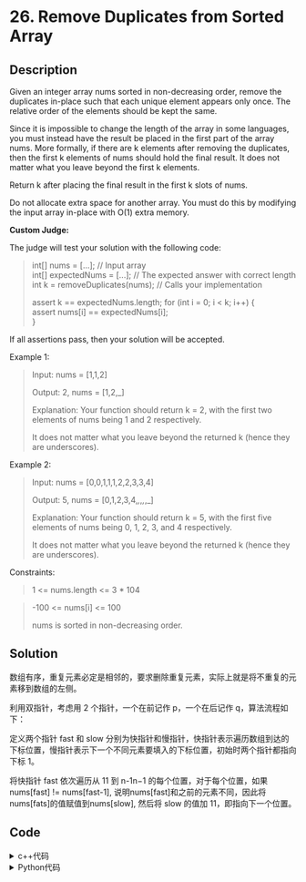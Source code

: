 # 26. Remove Duplicates from Sorted Array

## Description
Given an integer array nums sorted in non-decreasing order, remove the duplicates in-place such that each unique element appears only once. 
The relative order of the elements should be kept the same.

Since it is impossible to change the length of the array in some languages, you must instead have the result be placed in the first part of the array nums.
More formally, if there are k elements after removing the duplicates, then the first k elements of nums should hold the final result. 
It does not matter what you leave beyond the first k elements.

Return k after placing the final result in the first k slots of nums.

Do not allocate extra space for another array. You must do this by modifying the input array in-place with O(1) extra memory.

**Custom Judge:**

The judge will test your solution with the following code:

> int[] nums = [...]; // Input array<br>
> int[] expectedNums = [...]; // The expected answer with correct length<br>
> int k = removeDuplicates(nums); // Calls your implementation<br>
> 
> assert k == expectedNums.length;
> for (int i = 0; i < k; i++) {<br>
   >  assert nums[i] == expectedNums[i];<br>
> }

If all assertions pass, then your solution will be accepted.

Example 1:

> Input: nums = [1,1,2]
> 
> Output: 2, nums = [1,2,_]
> 
> Explanation: Your function should return k = 2, with the first two elements of nums being 1 and 2 respectively.
> 
> It does not matter what you leave beyond the returned k (hence they are underscores).

Example 2:

> Input: nums = [0,0,1,1,1,2,2,3,3,4]
> 
> Output: 5, nums = [0,1,2,3,4,_,_,_,_,_]
> 
> Explanation: Your function should return k = 5, with the first five elements of nums being 0, 1, 2, 3, and 4 respectively.
> 
> It does not matter what you leave beyond the returned k (hence they are underscores).


Constraints:

> 1 <= nums.length <= 3 * 104

> -100 <= nums[i] <= 100
> 
> nums is sorted in non-decreasing order.



## Solution

数组有序，重复元素必定是相邻的，要求删除重复元素，实际上就是将不重复的元素移到数组的左侧。

利用双指针，考虑用 2 个指针，一个在前记作 p，一个在后记作 q，算法流程如下：

定义两个指针 fast 和 slow 分别为快指针和慢指针，快指针表示遍历数组到达的下标位置，慢指针表示下一个不同元素要填入的下标位置，初始时两个指针都指向下标 1。

将快指针 fast 依次遍历从 11 到 n-1n−1 的每个位置，对于每个位置，如果 nums[fast] != nums[fast-1], 说明nums[fast]和之前的元素不同，因此将nums[fats]的值赋值到nums[slow],
然后将 slow 的值加 11，即指向下一个位置。



## Code

<details>
  <summary>c++代码</summary>
  
```C++

class Solution {
public:
    int removeDuplicates(vector<int>& nums) {
        //双指针
        if(nums.size() < 2) return nums.size();
        int slow = 0;
        for(int i = 0; i < nums.size(); i++) {
            if(nums[slow] != nums[i]) {
                nums[++slow] = nums[i];
            }
        }
        return ++slow;
    }
};

```
</details>    
  
<details>
  <summary>Python代码</summary>
  
```Python3

class Solution:
    def removeDuplicates(self, nums: List[int]) -> int:
        n = len(nums)
        if n < 2: return n
        slow = 0
        for x in range(0, n):
            if nums[x] != nums[slow]:
                slow += 1
                nums[slow] = nums[x]
        print(nums)
        slow += 1
        return slow

```
</details>    

